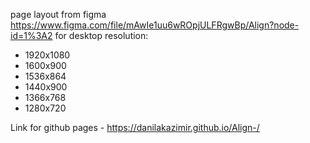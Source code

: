page layout from figma https://www.figma.com/file/mAwIe1uu6wROpjULFRgwBp/Align?node-id=1%3A2 for desktop resolution:
- 1920x1080
- 1600x900
- 1536x864
- 1440x900
- 1366x768
- 1280x720

Link for github pages - https://danilakazimir.github.io/Align-/
